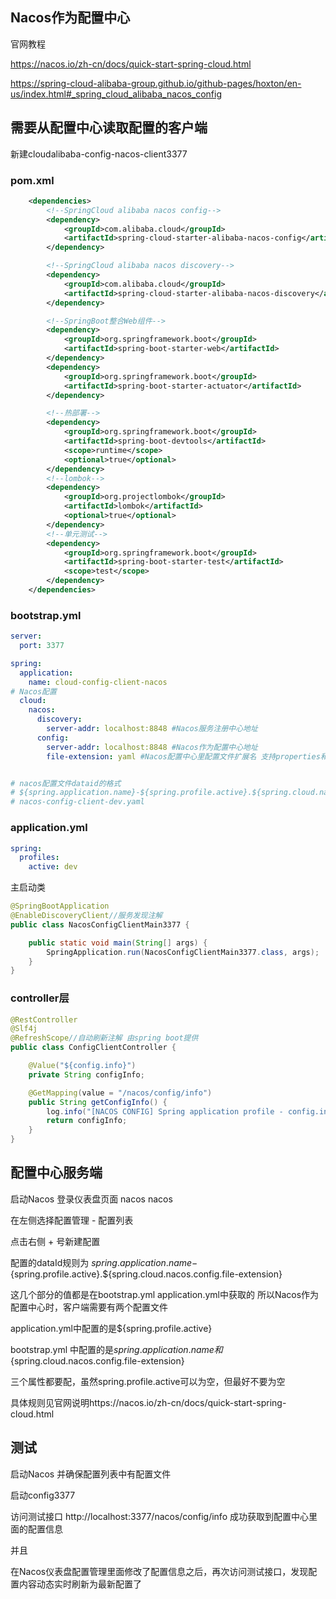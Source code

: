 

## Nacos作为配置中心

官网教程

https://nacos.io/zh-cn/docs/quick-start-spring-cloud.html

https://spring-cloud-alibaba-group.github.io/github-pages/hoxton/en-us/index.html#_spring_cloud_alibaba_nacos_config



## 需要从配置中心读取配置的客户端

新建cloudalibaba-config-nacos-client3377

### pom.xml

```xml
    <dependencies>
        <!--SpringCloud alibaba nacos config-->
        <dependency>
            <groupId>com.alibaba.cloud</groupId>
            <artifactId>spring-cloud-starter-alibaba-nacos-config</artifactId>
        </dependency>

        <!--SpringCloud alibaba nacos discovery-->
        <dependency>
            <groupId>com.alibaba.cloud</groupId>
            <artifactId>spring-cloud-starter-alibaba-nacos-discovery</artifactId>
        </dependency>

        <!--SpringBoot整合Web组件-->
        <dependency>
            <groupId>org.springframework.boot</groupId>
            <artifactId>spring-boot-starter-web</artifactId>
        </dependency>
        <dependency>
            <groupId>org.springframework.boot</groupId>
            <artifactId>spring-boot-starter-actuator</artifactId>
        </dependency>

        <!--热部署-->
        <dependency>
            <groupId>org.springframework.boot</groupId>
            <artifactId>spring-boot-devtools</artifactId>
            <scope>runtime</scope>
            <optional>true</optional>
        </dependency>
        <!--lombok-->
        <dependency>
            <groupId>org.projectlombok</groupId>
            <artifactId>lombok</artifactId>
            <optional>true</optional>
        </dependency>
        <!--单元测试-->
        <dependency>
            <groupId>org.springframework.boot</groupId>
            <artifactId>spring-boot-starter-test</artifactId>
            <scope>test</scope>
        </dependency>
    </dependencies>
```



### bootstrap.yml

```yaml
server:
  port: 3377

spring:
  application:
    name: cloud-config-client-nacos
# Nacos配置
  cloud:
    nacos:
      discovery:
        server-addr: localhost:8848 #Nacos服务注册中心地址
      config:
        server-addr: localhost:8848 #Nacos作为配置中心地址
        file-extension: yaml #Nacos配置中心里配置文件扩展名 支持properties和yaml


# nacos配置文件dataid的格式
# ${spring.application.name}-${spring.profile.active}.${spring.cloud.nacos.config.file-extension}
# nacos-config-client-dev.yaml
```



### application.yml

```yaml
spring:
  profiles:
    active: dev
```



主启动类

```java
@SpringBootApplication
@EnableDiscoveryClient//服务发现注解
public class NacosConfigClientMain3377 {

    public static void main(String[] args) {
        SpringApplication.run(NacosConfigClientMain3377.class, args);
    }
}
```



### controller层

```java
@RestController
@Slf4j
@RefreshScope//自动刷新注解 由spring boot提供
public class ConfigClientController {

    @Value("${config.info}")
    private String configInfo;

    @GetMapping(value = "/nacos/config/info")
    public String getConfigInfo() {
        log.info("[NACOS CONFIG] Spring application profile - config.info = {}", configInfo);
        return configInfo;
    }
}
```



## 配置中心服务端

启动Nacos 登录仪表盘页面 nacos nacos

在左侧选择配置管理 - 配置列表

点击右侧 + 号新建配置

配置的dataId规则为 ${spring.application.name}-${spring.profile.active}.${spring.cloud.nacos.config.file-extension}

这几个部分的值都是在bootstrap.yml  application.yml中获取的  所以Nacos作为配置中心时，客户端需要有两个配置文件

application.yml中配置的是${spring.profile.active}

bootstrap.yml 中配置的是${spring.application.name} 和${spring.cloud.nacos.config.file-extension}

三个属性都要配，虽然spring.profile.active可以为空，但最好不要为空

具体规则见官网说明https://nacos.io/zh-cn/docs/quick-start-spring-cloud.html



## 测试

启动Nacos 并确保配置列表中有配置文件

启动config3377

访问测试接口 http://localhost:3377/nacos/config/info 成功获取到配置中心里面的配置信息



并且

在Nacos仪表盘配置管理里面修改了配置信息之后，再次访问测试接口，发现配置内容动态实时刷新为最新配置了